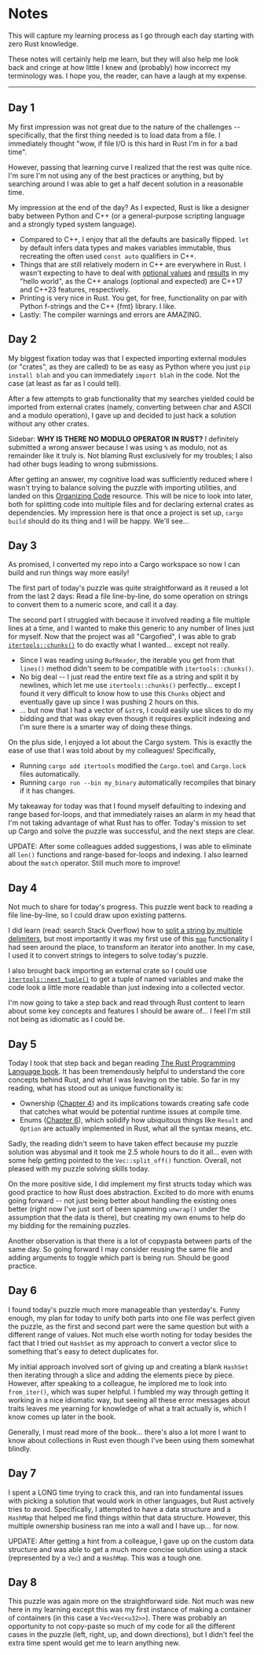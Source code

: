 # Notes
This will capture my learning process as I go through each day starting with zero Rust knowledge.

These notes will certainly help me learn, but they will also help me look back and cringe at how little I knew and (probably) how incorrect my terminology was. I hope you, the reader, can have a laugh at my expense.

---

## Day 1
My first impression was not great due to the nature of the challenges -- specifically, that the first thing needed is to load data from a file. I immediately thought "wow, if file I/O is this hard in Rust I'm in for a bad time".

However, passing that learning curve I realized that the rest was quite nice. I'm sure I'm not using any of the best practices or anything, but by searching around I was able to get a half decent solution in a reasonable time.

My impression at the end of the day? As I expected, Rust is like a designer baby between Python and C++ (or a general-purpose scripting language and a strongly typed system language). 
* Compared to C++, I enjoy that all the defaults are basically flipped. `let` by default infers data types and makes variables immutable, thus recreating the often used `const auto` qualifiers in C++.
* Things that are still relatively modern in C++ are everywhere in Rust. I wasn't expecting to have to deal with [optional values](https://doc.rust-lang.org/std/option/) and [results](https://doc.rust-lang.org/std/result/) in my "hello world", as the C++ analogs (optional and expected) are C++17 and C++23 features, respectively.
* Printing is very nice in Rust. You get, for free, functionality on par with Python f-strings and the C++ {fmt} library. I like.
* Lastly: The compiler warnings and errors are AMAZING.

## Day 2
My biggest fixation today was that I expected importing external modules (or "crates", as they are called) to be as easy as Python where you just `pip install blah` and you can immediately `import blah` in the code. Not the case (at least as far as I could tell).

After a few attempts to grab functionality that my searches yielded could be imported from external crates (namely, converting between char and ASCII and a modulo operation), I gave up and decided to just hack a solution without any other crates.

Sidebar: **WHY IS THERE NO MODULO OPERATOR IN RUST?** I definitely submitted a wrong answer because I was using `%` as modulo, not as remainder like it truly is. Not blaming Rust exclusively for my troubles; I also had other bugs leading to wrong submissions.

After getting an answer, my cognitive load was sufficiently reduced where I wasn't trying to balance solving the puzzle with importing utilities, and landed on this [Organizing Code](https://rust-classes.com/chapter_4_3.html) resource. This will be nice to look into later, both for splitting code into multiple files and for declaring external crates as dependencies. My impression here is that once a project is set up, `cargo build` should do its thing and I will be happy. We'll see...

## Day 3
As promised, I converted my repo into a Cargo workspace so now I can build and run things way more easily!

The first part of today's puzzle was quite straightforward as it reused a lot from the last 2 days: Read a file line-by-line, do some operation on strings to convert them to a numeric score, and call it a day.

The second part I struggled with because it involved reading a file multiple lines at a time, and I wanted to make this generic to any number of lines just for myself. Now that the project was all "Cargofied", I was able to grab [`itertools::chunks()`](https://docs.rs/itertools/0.7.8/itertools/trait.Itertools.html#method.chunks) to do exactly what I wanted... except not really.

* Since I was reading using `BufReader`, the iterable you get from that `lines()` method didn't seem to be compatible with `itertools::chunks()`.
* No big deal -- I just read the entire text file as a string and split it by newlines, which let me use `itertools::chunks()` perfectly... except I found it very difficult to know how to use this `Chunks` object and eventually gave up since I was pushing 2 hours on this.
* ... but now that I had a vector of `&str`s, I could easily use slices to do my bidding and that was okay even though it requires explicit indexing and I'm sure there is a smarter way of doing these things.

On the plus side, I enjoyed a lot about the Cargo system. This is exactly the ease of use that I was told about by my colleagues! Specifically,
* Running `cargo add itertools` modified the `Cargo.toml` and `Cargo.lock` files automatically.
* Running `cargo run --bin my_binary` automatically recompiles that binary if it has changes.

My takeaway for today was that I found myself defaulting to indexing and range based for-loops, and that immediately raises an alarm in my head that I'm not taking advantage of what Rust has to offer. Today's mission to set up Cargo and solve the puzzle was successful, and the next steps are clear.

UPDATE: After some colleagues added suggestions, I was able to eliminate all `len()` functions and range-based for-loops and indexing. I also learned about the `match` operator. Still much more to improve!

## Day 4
Not much to share for today's progress. This puzzle went back to reading a file line-by-line, so I could draw upon existing patterns.

I did learn (read: search Stack Overflow) how to [split a string by multiple delimiters](https://stackoverflow.com/questions/29240157/how-can-i-split-a-string-string-or-str-on-more-than-one-delimiter), but most importantly it was my first use of this [`map`](https://doc.rust-lang.org/std/iter/trait.Iterator.html#method.map) functionality I had seen around the place, to transform an iterator into another. In my case, I used it to convert strings to integers to solve today's puzzle.

I also brought back importing an external crate so I could use [`itertools::next_tuple()`](https://docs.rs/itertools/0.10.5/itertools/trait.Itertools.html#method.next_tuple) to get a tuple of named variables and make the code look a little more readable than just indexing into a collected vector.

I'm now going to take a step back and read through Rust content to learn about some key concepts and features I should be aware of... I feel I'm still not being as idiomatic as I could be.

## Day 5
Today I took that step back and began reading [The Rust Programming Language book](https://doc.rust-lang.org/book/title-page.html).
It has been tremendously helpful to understand the core concepts behind Rust, and what I was leaving on the table.
So far in my reading, what has stood out as unique functionality is:

* Ownership ([Chapter 4](https://doc.rust-lang.org/book/ch04-00-understanding-ownership.html)) and its implications towards creating safe code that catches what would be potential runtime issues at compile time.
* Enums ([Chapter 6](https://doc.rust-lang.org/book/ch06-00-enums.html)), which solidify how ubiquitous things like `Result` and `Option` are actually implemented in Rust, what all the syntax means, etc.

Sadly, the reading didn't seem to have taken effect because my puzzle solution was abysmal and it took me 2.5 whole hours to do it all... even with some help getting pointed to the `Vec::split_off()` function.
Overall, not pleased with my puzzle solving skills today.

On the more positive side, I did implement my first structs today which was good practice to how Rust does abstraction.
Excited to do more with enums going forward -- not just being better about handling the existing ones better (right now I've just sort of been spamming `unwrap()` under the assumption that the data is there), but creating my own enums to help do my bidding for the remaining puzzles.

Another observation is that there is a lot of copypasta between parts of the same day. So going forward I may consider reusing the same file and adding arguments to toggle which part is being run.
Should be good practice.

## Day 6
I found today's puzzle much more manageable than yesterday's.
Funny enough, my plan for today to unify both parts into one file was perfect given the puzzle,
as the first and second part were the same question but with a different range of values.
Not much else worth noting for today besides the fact that I tried out `HashSet` as my approach to convert a vector slice to something that's easy to detect duplicates for.

My initial approach involved sort of giving up and creating a blank `HashSet` then iterating through a slice and adding the elements piece by piece.
However, after speaking to a colleague, he implored me to look into `from_iter()`, which was super helpful.
I fumbled my way through getting it working in a nice idiomatic way, but seeing all these error messages about traits leaves me yearning for knowledge of what a trait actually is, which I know comes up later in the book.

Generally, I must read more of the book... there's also a lot more I want to know about collections in Rust even though I've been using them somewhat blindly.

## Day 7
I spent a LONG time trying to crack this, and ran into fundamental issues with picking a solution that would work in other languages, but Rust actively tries to avoid.
Specifically, I attempted to have a data structure and a `HashMap` that helped me find things within that data structure.
However, this multiple ownership business ran me into a wall and I have up... for now.

UPDATE: After getting a hint from a colleague, I gave up on the custom data structure and was able to get a much more concise solution using a stack (represented by a `Vec`) and a `HashMap`. This was a tough one.

## Day 8
This puzzle was again more on the straightforward side.
Not much was new here in my learning except this was my first instance of making a container of containers (in this case a `Vec<Vec<u32>>`).
There was probably an opportunity to not copy-paste so much of my code for all the different cases in the puzzle (left, right, up, and down directions), but I didn't feel the extra time spent would get me to learn anything new.
